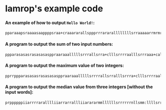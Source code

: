 # lamrop's example code

#### An example of how to output `Hello World!`:

```lamrop
pparaaapsraaaasaappppsraa+craaararallsppprrrararallllllllsrraaaaarrmrmrmmmrmmmralllllllllsrrrrrrmraraa+cllll+c+crrrrr+clll+clll+cllsrrrrrrrr+ca+cmm+cll+cll+co
```

#### A program to output the sum of two input numbers:
 
```lamrop
ppparasasasrasasasasppraaraaalllllsrrrallsrra+clllsrrrraalllsrrraaa+callllsrrrraa+calllsrrrmmmm+caaallllsrrrra+cll+clsrrrmmmmllllsrrrrm+cll+crralllsrrraaa+caallllsrrrrm+clllsrrrmm+cmmmllllsrrrra+caaa+calllsrrraaa+clmmmlllsrrra+cl+cifprrra.llllsrraaalllsrrrm+cllsrrrm+callllsrrrraa+cmmllsra+cr+cll+clsrrm+crm+cllllsrrrra+calllsrrra+cmmm+cmllllsrrrra+calllsrrraaa+cll+crrm+caallllsrrrrm+clllsrrrmm+cmmmllllsrrrra+caaa+calllsrrraaa+cllsrrmmlllsrrraa+cll+cifrrra.llllsrrmmmlllsrrrmm+caalsra+cllsrrmm+cr+cll+crrr+o
```

#### A program to output the maximum value  of two integers:

```lamrop
pprrppparasasasrasasasasppraaraaalllllsrrrrallsrralllsrrra+clllsrrrraalllsrrraaa+callllsrrrraa+calllsrrrmmmm+caaallllsrrrra+cll+clsrrrmmmmllllsrrrrm+cll+crralllsrrraaa+caallllsrrrrm+clllsrrrmm+cmmmllllsrrrra+caaa+calllsrrraaa+clmmmlllsrrra+cl+ciilllla.rrrsrraaalllsrrrm+cllsrrrm+callllsrrrraa+cmmllsra+cr+cll+clsrrm+crm+cllllsrrrra+calllsrrra+cmmm+cmllllsrrrra+calllsrrraaa+cll+crrm+caallllsrrrrm+clllsrrrmm+cmmmllllsrrrra+caaa+calllsrrraaa+cllsrrmmlllsrrraa+cll+ciilllal.nllr+ol:nnl+o:
```

#### A program to output the median value from three integers [without the input words]:

```lamrop
prppppppiiarrrraralllliiarrarrallliiarararmmllllllsrrrrrrnllsmm:llllsrrrmmlllllsrrrrrnllsmm:llllsrrrmmllllsrrrrnllsmm:srnlls:nnllsr:rnlllll+orrr:nnllslnlllll+orrr:nnlrlll+o::
```
